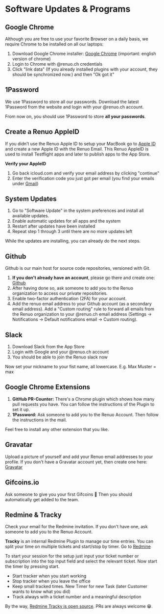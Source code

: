 # Software Updates & Programs

## Google Chrome

Although you are free to use your favorite Browser on a daily basis, we require Chrome to be installed on all our laptops:

1. Download Google Chrome installer: [Google Chrome](https://google.com/chrome) (important: english version of chrome)
2. Login to Chrome with @renuo.ch credentials
3. Click "link data" (If you already installed plugins with your account, they should be synchronized now.) and then "Ok got it"

## 1Password

We use 1Password to store all our passwords. Download the latest 1Password from the website and login with your @renuo.ch account.

From now on, you should use 1Password to store **all your passwords**.

## Create a Renuo AppleID

If you didn’t use the Renuo Apple ID to setup your MacBook go to [Apple ID](https://appleid.apple.com/) and create a new Apple ID with the Renuo Email.
This Renuo AppleID is used to install Testflight apps and later to publish apps to the App Store.

**Verify your AppleID**

1. Go back icloud.com and verify your email address by clicking "continue"
2. Enter the verification code you just got per email (you find your emails under [Gmail](https://gmail.com))

## System Updates

1. Go to "Software Update" in the system preferences and install all available updates.
2. Enable automatic updates for all apps and the system
3. Restart after updates have been installed
4. Repeat step 1 through 3 until there are no more updates left

While the updates are installing, you can already do the next steps.

## Github

Github is our main host for source code repositories, versioned with Git.

1. **If you don't already have an account**, please go there and create one: [Github](https://github.com)
2. After having done so, ask someone to add you to the Renuo organization to access our private repositories.
3. Enable two-factor authentication (2FA) for your account.
4. Add the renuo email address to your Github account (as a secondary email address). 
Add a "Custom routing" rule to forward all emails from the Renuo organization to your @renuo.ch email address (Settings -> Notifications -> Default notifications email -> Custom routing).


## Slack

1. Download Slack from the App Store
2. Login with Google and your @renuo.ch account
3. You should be able to join the Renuo slack now

Now set your nickname to your fist name, all lowercase. E.g. Max Muster = max

## Google Chrome Extensions

1. **GitHub PR-Counter:** There's a Chrome plugin which shows how many pull requests you have. You can follow the instructions of the Plugin to set it up.
2. **1Password:** Ask someone to add you to the Renuo Account. Then follow the instructions in the mail.

Feel free to install any other extension that you like.

## Gravatar

Upload a picture of yourself and add your Renuo email addresses to your profile.
If you don't have a Gravatar account yet, then create one here: [Gravatar](https://en.gravatar.com/)

## Gifcoins.io

Ask someone to give you your first Gifcoins 🥳
Then you should automatically get added to the team.

## Redmine & Tracky

Check your email for the Redmine invitation. If you don't have one, ask someone to add you to the Renuo Account.

**Tracky** is an internal Redmine Plugin to manage our time entries. You can split your time on multiple tickets and start/stop by timer.
Go to [Redmine](https://redmine.renuo.ch/timer_sessions)

To start your session for the setup just input your ticket number or subscription into the top input field and select the relevant ticket. Now start the timer by pressing start.

- Start tracker when you start working
- Stop tracker when you leave the office
- Keep small tracked times. New Timer for new Task (later Customer wants to know what you did)
- Track always with a ticket number and a meaningful description

By the way, [Redmine Tracky is open source](https://github.com/renuo/redmine_tracky/). PRs are always welcome 😁.
